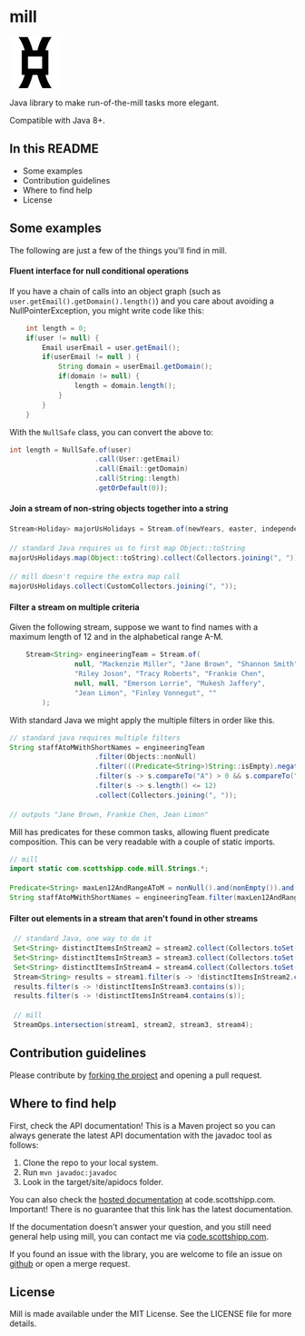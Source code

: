 mill
====

![logo](media/mill-rind-90x90.png?raw=true)

Java library to make run-of-the-mill tasks more elegant. 

Compatible with Java 8+.

## In this README
* Some examples
* Contribution guidelines
* Where to find help
* License

## Some examples

The following are just a few of the things you'll find in mill.

#### Fluent interface for null conditional operations
If you have a chain of calls into an object graph (such as `user.getEmail().getDomain().length()`) and you care about avoiding a NullPointerException, you might write code like this:

```java
    int length = 0;
    if(user != null) {
        Email userEmail = user.getEmail();
        if(userEmail != null ) {
            String domain = userEmail.getDomain();
            if(domain != null) {
                length = domain.length();
            }
        }
    }
```

With the `NullSafe` class, you can convert the above to:

```java
int length = NullSafe.of(user)
                     .call(User::getEmail)
                     .call(Email::getDomain)
                     .call(String::length)
                     .getOrDefault(0));
```

#### Join a stream of non-string objects together into a string
```java
Stream<Holiday> majorUsHolidays = Stream.of(newYears, easter, independenceDay, thanksgiving, christmas);

// standard Java requires us to first map Object::toString
majorUsHolidays.map(Object::toString).collect(Collectors.joining(", "));

// mill doesn't require the extra map call
majorUsHolidays.collect(CustomCollectors.joining(", "));
```

#### Filter a stream on multiple criteria

Given the following stream, suppose we want to find names with a maximum length of 12 and in the alphabetical range A-M.

```java
    Stream<String> engineeringTeam = Stream.of(
                null, "Mackenzie Miller", "Jane Brown", "Shannon Smith",
                "Riley Joson", "Tracy Roberts", "Frankie Chen",
                null, null, "Emerson Lorrie", "Mukesh Jaffery",
                "Jean Limon", "Finley Vonnegut", ""
        );
```

With standard Java we might apply the multiple filters in order like this.

```java
// standard java requires multiple filters
String staffAtoMWithShortNames = engineeringTeam
                     .filter(Objects::nonNull)
                     .filter(((Predicate<String>)String::isEmpty).negate())
                     .filter(s -> s.compareTo("A") > 0 && s.compareTo("M") < 0)
                     .filter(s -> s.length() <= 12)
                     .collect(Collectors.joining(", "));

// outputs "Jane Brown, Frankie Chen, Jean Limon"
```

Mill has predicates for these common tasks, allowing fluent
predicate composition. This can be very readable with a couple of static
imports.
```java
// mill
import static com.scottshipp.code.mill.Strings.*;

Predicate<String> maxLen12AndRangeAToM = nonNull().and(nonEmpty()).and(inRange("A", "M")).and(withMaximumLength(12));
String staffAtoMWithShortNames = engineeringTeam.filter(maxLen12AndRangeAToM).collect(Collectors.joining(", "));
```

#### Filter out elements in a stream that aren't found in other streams
```java
 // standard Java, one way to do it
 Set<String> distinctItemsInStream2 = stream2.collect(Collectors.toSet());
 Set<String> distinctItemsInStream3 = stream3.collect(Collectors.toSet());
 Set<String> distinctItemsInStream4 = stream4.collect(Collectors.toSet());
 Stream<String> results = stream1.filter(s -> !distinctItemsInStream2.contains(s));
 results.filter(s -> !distinctItemsInStream3.contains(s));
 results.filter(s -> !distinctItemsInStream4.contains(s));

 // mill
 StreamOps.intersection(stream1, stream2, stream3, stream4);
```

## Contribution guidelines
Please contribute by [forking the project](https://guides.github.com/activities/forking/) and opening a pull request.

## Where to find help
First, check the API documentation! This is a Maven project so you can always generate the latest API documentation with the javadoc tool as follows:

1. Clone the repo to your local system.
2. Run `mvn javadoc:javadoc`
3. Look in the target/site/apidocs folder.

You can also check the [hosted documentation](http://code.scottshipp.com/mill-javadocs/) at code.scottshipp.com. Important! There is no guarantee that this link has the latest documentation.

If the documentation doesn't answer your question, and you still need general help using mill, you can contact me via [code.scottshipp.com](http://code.scottshipp.com/contact).

If you found an issue with the library, you are welcome to file an issue on [github](https://github.com/scottashipp/mill) or open a merge request.

## License
Mill is made available under the MIT License. See the LICENSE file for more details.
